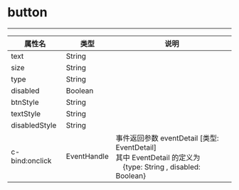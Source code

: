 # button 
---

|属性名|类型|说明|
| ------ | ------ | ------ |
|text|String| |
|size|String| |
|type|String| |
|disabled|Boolean| |
|btnStyle|String| |
|textStyle|String| |
|disabledStyle|String| |
|c-bind:onclick|EventHandle|事件返回参数 eventDetail [类型: EventDetail] <br/> 其中 EventDetail 的定义为 <br/>&emsp;{type: String , disabled: Boolean}<br/>|
